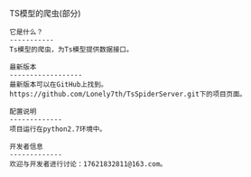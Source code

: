 TS模型的爬虫(部分)

    它是什么？
    -----------
    Ts模型的爬虫，为Ts模型提供数据接口。

    最新版本
    ------------------
    最新版本可以在GitHub上找到。
    https://github.com/Lonely7th/TsSpiderServer.git下的项目页面。

    配置说明
    -------------
    项目运行在python2.7环境中。

    开发者信息
    -------------
    欢迎与开发者进行讨论：17621832811@163.com。